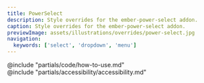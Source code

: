 ```yaml
---
title: PowerSelect
description: Style overrides for the ember-power-select addon.
caption: Style overrides for the ember-power-select addon.
previewImage: assets/illustrations/overrides/power-select.jpg
navigation:
  keywords: ['select', 'dropdown', 'menu']
---
```


<section data-tab="Code">
  @include "partials/code/how-to-use.md"
</section>

<section data-tab="Accessibility">
  @include "partials/accessibility/accessibility.md"
</section>